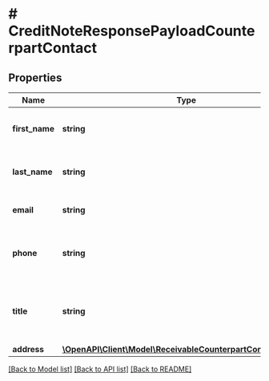 # # CreditNoteResponsePayloadCounterpartContact

## Properties

Name | Type | Description | Notes
------------ | ------------- | ------------- | -------------
**first_name** | **string** | The first name of the counterpart contact. |
**last_name** | **string** | The last name of the counterpart contact. |
**email** | **string** | The contact email of the counterpart. | [optional]
**phone** | **string** | The contact phone number of the counterpart. | [optional]
**title** | **string** | The counterpart contact title (e.g. Dr., Mr., Mrs., Ms., etc). | [optional]
**address** | [**\OpenAPI\Client\Model\ReceivableCounterpartContactAddress**](ReceivableCounterpartContactAddress.md) |  |

[[Back to Model list]](../../README.md#models) [[Back to API list]](../../README.md#endpoints) [[Back to README]](../../README.md)
